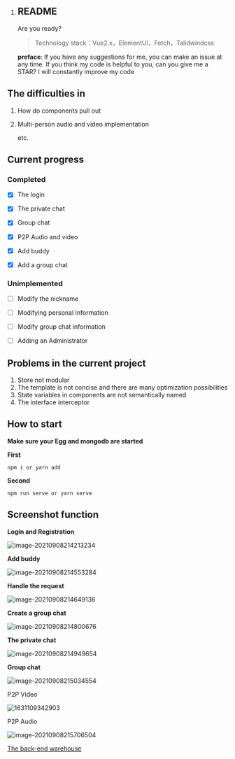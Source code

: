 1. ## README

   Are you ready?

   >Technology stack：Vue2.x，ElementUI，Fetch，Talidwindcss

   **preface**: If you have any suggestions for me, you can make an issue at any time. If you think my code is helpful to you, can you give me a STAR? I will constantly improve my code

## The difficulties in

1. How do components pull out

2. Multi-person audio and video implementation

   etc.

## Current progress

### Completed

- [x] The login

- [x] The private chat

- [x] Group chat

- [x] P2P Audio and video
- [x] Add buddy

- [x] Add a group chat

### Unimplemented

- [ ] Modify the nickname
- [ ] Modifying personal Information
- [ ] Modify group chat information

- [ ] Adding an Administrator

## Problems in the current project

1. Store not modular
2. The template is not concise and there are many optimization possibilities
3. State variables in components are not semantically named
4. The interface interceptor

## How to start

**Make sure your Egg and mongodb are started**

**First**

`npm i or yarn add`

**Second**

`npm run serve or yarn serve`

## Screenshot function

**Login and Registration**

![image-20210908214213234](https://i.loli.net/2021/09/08/wuPkX4nOLEChlBA.png)

**Add buddy**

![image-20210908214553284](https://i.loli.net/2021/09/08/eaGo2DUqFP3hvQg.png)

**Handle the request**

![image-20210908214649136](C:\Users\15458\AppData\Roaming\Typora\typora-user-images\image-20210908214649136.png)

**Create a group chat**

![image-20210908214800676](https://i.loli.net/2021/09/08/1fQG9M4Shdvs2Fb.png)

**The private chat**

![image-20210908214949654](https://i.loli.net/2021/09/08/vf7aZydKenoLmp2.png)

**Group chat**

![image-20210908215034554](https://i.loli.net/2021/09/08/zqQWRaPc9NK8SfT.png)

P2P Video

![1631109342903](https://i.loli.net/2021/09/08/HQokJD1wu2FcRhi.png)

P2P Audio

![image-20210908215706504](https://i.loli.net/2021/09/08/HQokJD1wu2FcRhi.png)

[The back-end warehouse](https://github.com/adminthw/light-talk-server)

